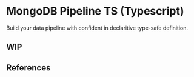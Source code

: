 # MongoDB Pipeline TS (Typescript)

Build your data pipeline with confident in declaritive type-safe definition.

## WIP

## References
